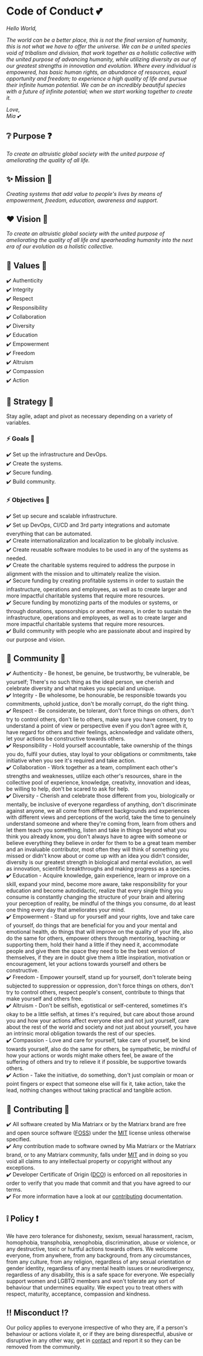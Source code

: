 # Code of Conduct 💕

*Hello World,*

*The world can be a better place, this is not the final version of humanity, this is not what we have to offer the universe.  We can be a united species void of tribalism and division, that work together as a holistic collective with the united purpose of advancing humanity, while utilizing diversity as our of our greatest strengths in innovation and evolution.  Where every individual is empowered, has basic human rights, an abundance of resources, equal opportunity and freedom; to experience a high quality of life and pursue their infinite human potential.  We can be an incredibly beautiful species with a future of infinite potential; when we start working together to create it.*

*Love,*\
*Mia 💕*

## ❔ Purpose ❓

*To create an altruistic global society with the united purpose of ameliorating the quality of all life.*

## ✨ Mission 💫

*Creating systems that add value to people's lives by means of empowerment, freedom, education, awareness and support.*

## ❤️ Vision 🔮

*To create an altruistic global society with the united purpose of ameliorating the quality of all life and spearheading humanity into the next era of our evolution as a holistic collective.*

## 🎉 Values 🎊

✔️ Authenticity\
✔️ Integrity\
✔️ Respect\
✔️ Responsibility\
✔️ Collaboration\
✔️ Diversity\
✔️ Education\
✔️ Empowerment\
✔️ Freedom\
✔️ Altruism\
✔️ Compassion\
✔️ Action

## 🚀 Strategy 👻

Stay agile, adapt and pivot as necessary depending on a variety of variables.

### ⚡ Goals 🚧

✔️ Set up the infrastructure and DevOps.\
✔️ Create the systems.\
✔️ Secure funding.\
✔️ Build community.

### ⚡ Objectives 🚧

✔️ Set up secure and scalable infrastructure.\
✔️ Set up DevOps, CI/CD and 3rd party integrations and automate everything that can be automated.\
✔️ Create internationalization and localization to be globally inclusive.\
✔️ Create reusable software modules to be used in any of the systems as needed.\
✔️ Create the charitable systems required to address the purpose in alignment with the mission and to ultimately realize the vision.\
✔️ Secure funding by creating profitable systems in order to sustain the infrastructure, operations and employees, as well as to create larger and more impactful charitable systems that require more resources.\
✔️ Secure funding by monotizing parts of the modules or systems, or through donations, sponsorships or another means, in order to sustain the infrastructure, operations and employees, as well as to create larger and more impactful charitable systems that require more resources.\
✔️ Build community with people who are passionate about and inspired by our purpose and vision.

## 🏰 Community 🌈

✔️ Authenticity - Be honest, be genuine, be trustworthy, be vulnerable, be yourself; There's no such thing as the ideal person, we cherish and celebrate diversity and what makes you special and unique.\
✔️ Integrity - Be wholesome, be honourable, be responsible towards you commitments, uphold justice, don't be morally corrupt, do the right thing.\
✔️ Respect - Be considerate, be tolerant, don't force things on others, don't try to control others, don't lie to others, make sure you have consent, try to understand a point of view or perspective even if you don't agree with it, have regard for others and their feelings, acknowledge and validate others, let your actions be constructive towards others.\
✔️ Responsibility - Hold yourself accountable, take ownership of the things you do, fulfil your duties, stay loyal to your obligations or commitments, take initiative when you see it's required and take action.\
✔️ Collaboration - Work together as a team, compliment each other's strengths and weaknesses, utilize each other's resources, share in the collective pool of experience, knowledge, creativity, innovation and ideas, be willing to help, don't be scared to ask for help.\
✔️ Diversity - Cherish and celebrate those different from you, biologically or mentally, be inclusive of everyone regardless of anything, don't discriminate against anyone, we all come from different backgrounds and experiences with different views and perceptions of the world, take the time to genuinely understand someone and where they're coming from, learn from others and let them teach you something, listen and take in things beyond what you think you already know, you don't always have to agree with someone or believe everything they believe in order for them to be a great team member and an invaluable contributor, most often they will think of something you missed or didn't know about or come up with an idea you didn't consider, diversity is our greatest strength in biological and mental evolution, as well as innovation, scientific breakthroughs and making progress as a species.\
✔️ Education - Acquire knowledge, gain experience, learn or improve on a skill, expand your mind, become more aware, take responsibility for your education and become autodidactic, realize that every single thing you consume is constantly changing the structure of your brain and altering your perception of reality, be mindful of the things you consume, do at least one thing every day that ameliorates your mind.\
✔️ Empowerment - Stand up for yourself and your rights, love and take care of yourself, do things that are beneficial for you and your mental and emotional health, do things that will improve on the quality of your life, also do the same for others, empower others through mentoring, teaching or supporting them, hold their hand a little if they need it, accommodate people and give them the space they need to be the best version of themselves, if they are in doubt give them a little inspiration, motivation or encouragement, let your actions towards yourself and others be constructive.\
✔️ Freedom - Empower yourself, stand up for yourself, don't tolerate being subjected to suppression or oppression, don't force things on others, don't try to control others, respect people's consent, contribute to things that make yourself and others free.\
✔️ Altruism - Don't be selfish, egotistical or self-centered, sometimes it's okay to be a little selfish, at times it's required, but care about those around you and how your actions affect everyone else and not just yourself, care about the rest of the world and society and not just about yourself, you have an intrinsic moral obligation towards the rest of our species.\
✔️ Compassion - Love and care for yourself, take care of yourself, be kind towards yourself, also do the same for others, be sympathetic, be mindful of how your actions or words might make others feel, be aware of the suffering of others and try to relieve it if possible, be supportive towards others.\
✔️ Action - Take the initiative, do something, don't just complain or moan or point fingers or expect that someone else will fix it, take action, take the lead, nothing changes without taking practical and tangible action.

## 💎 Contributing 🚀

✔️ All software created by Mia Matriarx or by the Matriarx brand are free and open source software ([FOSS](https://en.wikipedia.org/wiki/Free_and_open-source_software)) under the [MIT](https://github.com/matriarx/documentation/blob/main/license.md) license unless otherwise specified.\
✔️ Any contribution made to software owned by Mia Matriarx or the Matriarx brand, or to any Matriarx community, falls under [MIT](https://github.com/matriarx/documentation/blob/main/license.md) and in doing so you void all claims to any intellectual property or copyright without any exceptions.\
✔️ Developer Certificate of Origin ([DCO](https://en.wikipedia.org/wiki/Developer_Certificate_of_Origin)) is enforced on all repositories in order to verify that you made that commit and that you have agreed to our terms.\
✔️ For more information have a look at our [contributing](https://github.com/matriarx/documentation/blob/main/contributing.md) documentation.

## ❕ Policy ❗

We have zero tolerance for dishonesty, sexism, sexual harassment, racism, homophobia, transphobia, xenophobia, discrimination, abuse or violence, or any destructive, toxic or hurtful actions towards others.  We welcome everyone, from anywhere, from any background, from any circumstances, from any culture, from any religion, regardless of any sexual orientation or gender identity, regardless of any mental health issues or neurodivergency, regardless of any disability, this is a safe space for everyone.  We especially support women and LGBTQ members and won't tolerate any sort of behaviour that undermines equality.  We expect you to treat others with respect, maturity, acceptance, compassion and kindness.

## ‼️ Misconduct ⁉️

Our policy applies to everyone irrespective of who they are, if a person's behaviour or actions violate it, or if they are being disrespectful, abusive or disruptive in any other way, get in [contact](https://github.com/matriarx/documentation/blob/main/support.md) and report it so they can be removed from the community.
